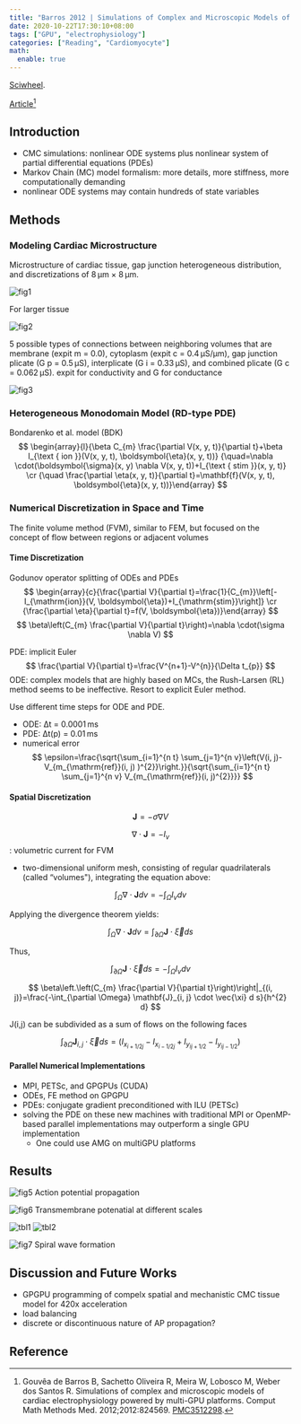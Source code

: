 ```yaml
---
title: "Barros 2012 | Simulations of Complex and Microscopic Models of Cardiac Electrophysiology Powered by Multi-GPU Platforms"
date: 2020-10-22T17:30:10+08:00
tags: ["GPU", "electrophysiology"]
categories: ["Reading", "Cardiomyocyte"]
math:
  enable: true
---
```


[Sciwheel](https://sciwheel.com/work/#/items/4891049).

[Article](https://www.ncbi.nlm.nih.gov/pmc/articles/PMC3512298/)[^Barros2012]

<!--more-->

## Introduction
* CMC simulations: nonlinear ODE systems plus nonlinear system of partial differential equations (PDEs)
* Markov Chain (MC) model formalism: more details, more stiffness, more computationally demanding
* nonlinear ODE systems may contain hundreds of state variables

## Methods

### Modeling Cardiac Microstructure

Microstructure of cardiac tissue, gap junction heterogeneous distribution, and discretizations of 8 μm × 8 μm.

![fig1](https://www.ncbi.nlm.nih.gov/pmc/articles/PMC3512298/bin/CMMM2012-824569.001.jpg)

For larger tissue

![fig2](https://www.ncbi.nlm.nih.gov/pmc/articles/PMC3512298/bin/CMMM2012-824569.002.jpg)

5 possible types of connections between neighboring volumes that are membrane (expit m = 0.0), cytoplasm (expit c = 0.4 μS/μm), gap junction plicate (G p = 0.5 μS), interplicate (G i = 0.33 μS), and combined plicate (G c = 0.062 μS).  expit for conductivity and G for conductance

![fig3](https://www.ncbi.nlm.nih.gov/pmc/articles/PMC3512298/bin/CMMM2012-824569.003.jpg)

### Heterogeneous Monodomain Model (RD-type PDE)

Bondarenko et al. model (BDK)
$$
\begin{array}{l}{\beta C_{m} \frac{\partial V(x, y, t)}{\partial t}+\beta I_{\text { ion }}(V(x, y, t), \boldsymbol{\eta}(x, y, t))} {\quad=\nabla \cdot(\boldsymbol{\sigma}(x, y) \nabla V(x, y, t))+I_{\text { stim }}(x, y, t)} \cr {\quad \frac{\partial \eta(x, y, t)}{\partial t}=\mathbf{f}(V(x, y, t), \boldsymbol{\eta}(x, y, t))}\end{array}
$$

### Numerical Discretization in Space and Time
The finite volume method (FVM), similar to FEM, but focused on the concept of flow between regions or adjacent volumes

#### Time Discretization

Godunov operator splitting of ODEs and PDEs
$$
\begin{array}{c}{\frac{\partial V}{\partial t}=\frac{1}{C_{m}}\left[-I_{\mathrm{ion}}(V, \boldsymbol{\eta})+I_{\mathrm{stim}}\right]} \cr {\frac{\partial \eta}{\partial t}=f(V, \boldsymbol{\eta})}\end{array}
$$
$$
\beta\left(C_{m} \frac{\partial V}{\partial t}\right)=\nabla \cdot(\sigma \nabla V)
$$

PDE: implicit Euler
$$
\frac{\partial V}{\partial t}=\frac{V^{n+1}-V^{n}}{\Delta t_{p}}
$$
ODE: complex models that are highly based on MCs, the Rush-Larsen (RL) method seems to be ineffective. Resort to explicit Euler method.

Use different time steps for ODE and PDE.
* ODE: Δt = 0.0001 ms
* PDE: Δt(p) = 0.01 ms
* numerical error
$$
\epsilon=\frac{\sqrt{\sum_{i=1}^{n t} \sum_{j=1}^{n v}\left(V(i, j)-V_{m_{\mathrm{ref}}(i, j) )^{2}}\right.}}{\sqrt{\sum_{i=1}^{n t} \sum_{j=1}^{n v} V_{m_{\mathrm{ref}}(i, j)^{2}}}}
$$

#### Spatial Discretization

$$\mathbf{J}=-\sigma \nabla V$$

$$\nabla \cdot \mathbf{J}=-I_{v}$$ : volumetric current for FVM

* two-dimensional uniform mesh, consisting of regular quadrilaterals (called “volumes"), integrating the equation above:

$$\int_{\Omega} \nabla \cdot \mathbf{J} d v=-\int_{\Omega} I_{v} d v$$

Applying the divergence theorem yields:

$$\int_{\Omega} \nabla \cdot \mathbf{J} d v=\int_{\partial \Omega} \mathbf{J} \cdot \vec{\xi} d s$$

Thus,

$$\int_{\partial \Omega} \mathbf{J} \cdot \vec{\xi} d s=-\int_{\Omega} I_{v} d v$$

$$
\beta\left.\left(C_{m} \frac{\partial V}{\partial t}\right)\right|_{(i, j)}=\frac{-\int_{\partial \Omega} \mathbf{J}_{i, j} \cdot \vec{\xi} d s}{h^{2} d}
$$

J(i,j) can be subdivided as a sum of flows on the following faces

$$\int_{\partial \Omega} \mathbf{J}_{i, j} \cdot \vec{\xi} d s=\left(I_{x_{i+1 / 2 j}}-I_{x_{i-1 / 2 j}}+I_{y_{i j+1 / 2}}-I_{y_{i j-1 / 2}}\right)$$

#### Parallel Numerical Implementations
* MPI, PETSc, and GPGPUs (CUDA)
* ODEs, FE method on GPGPU
* PDEs: conjugate gradient preconditioned with ILU (PETSc)
* solving the PDE on these new machines with traditional MPI or OpenMP-based parallel implementations may outperform a single GPU implementation
    * One could use AMG on multiGPU platforms

## Results

![fig5 Action potential propagation](https://www.ncbi.nlm.nih.gov/pmc/articles/PMC3512298/bin/CMMM2012-824569.005.jpg)

![fig6 Transmembrane potenatial at different scales](https://www.ncbi.nlm.nih.gov/pmc/articles/PMC3512298/bin/CMMM2012-824569.006.jpg)

![tbl1](https://user-images.githubusercontent.com/40054455/86616090-eb0bef80-bfe7-11ea-8088-6b6f5b8988e1.png)
![tbl2](https://user-images.githubusercontent.com/40054455/86616096-ecd5b300-bfe7-11ea-8d57-57c6da40b419.png)

![fig7 Spiral wave formation](https://www.ncbi.nlm.nih.gov/pmc/articles/PMC3512298/bin/CMMM2012-824569.007.jpg)

## Discussion and Future Works

* GPGPU programming of compelx spatial and mechanistic CMC tissue model for 420x acceleration
* load balancing
* discrete or discontinuous nature of AP propagation?

## Reference
[^Barros2012]: Gouvêa de Barros B, Sachetto Oliveira R, Meira W, Lobosco M, Weber dos Santos R. Simulations of complex and microscopic models of cardiac electrophysiology powered by multi-GPU platforms. Comput Math Methods Med. 2012;2012:824569. [PMC3512298](https://www.ncbi.nlm.nih.gov/pmc/articles/PMC3512298/).
